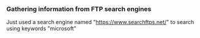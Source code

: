 ### Gathering information from FTP search engines

Just used a search engine named "https://www.searchftps.net/" to search using keywords "microsoft"